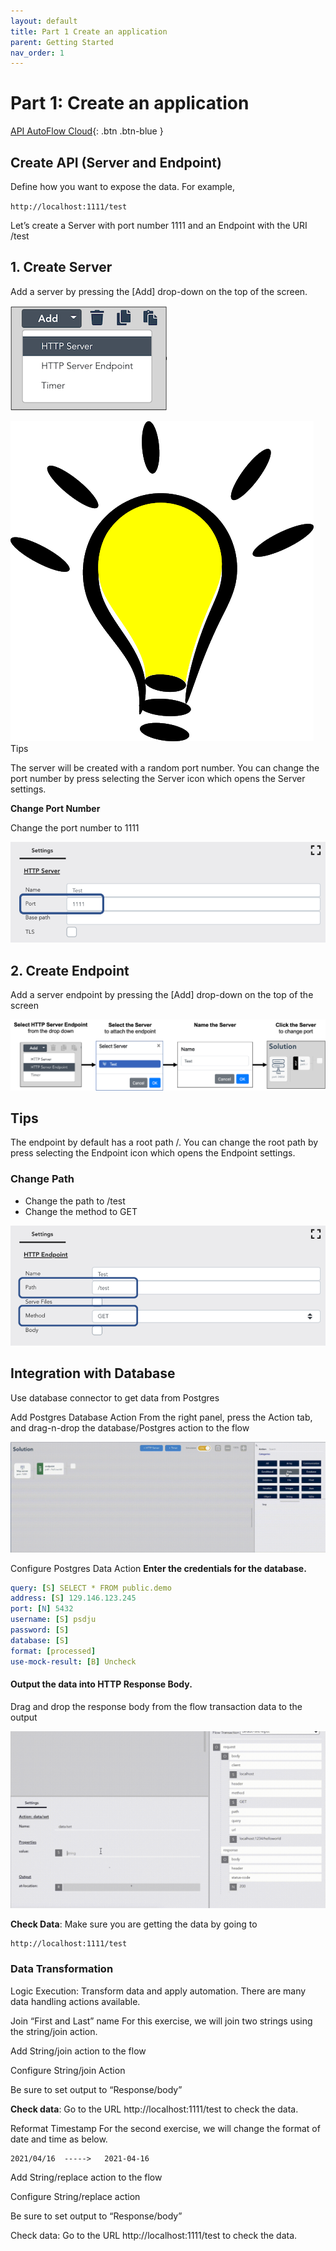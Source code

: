 ```yaml
---
layout: default
title: Part 1 Create an application
parent: Getting Started
nav_order: 1
---
```


# Part 1: Create an application

[API AutoFlow Cloud](https://console.apiautoflow.com/){: .btn .btn-blue }

## Create API (Server and Endpoint)
Define how you want to expose the data. For example,

`http://localhost:1111/test`

Let’s create a Server with port number 1111 and an Endpoint with the URI /test

## 1. Create Server
Add a server by pressing the [Add] drop-down on the top of the screen.

![Create Server](/assets/images/create_server.png)


![!](/assets/images/tip-icon.png) Tips

The server will be created with a random port number. You can change the port number by press selecting the Server icon which opens the Server settings.

**Change Port Number**

Change the port number to 1111

![Port Number](/assets/images/port_number_change.png)

## 2. Create Endpoint
Add a server endpoint by pressing the [Add] drop-down on the top of the screen

![Create Endpoint](/assets/images/create-endpoint.png)

## Tips

The endpoint by default has a root path /. You can change the root path by press selecting the Endpoint icon which opens the Endpoint settings.

### Change Path

* Change the path to /test
* Change the method to GET

![Change Path](/assets/images/change-endpoint-path.png)

## Integration with Database
Use database connector to get data from Postgres

Add Postgres Database Action
From the right panel, press the Action tab, and drag-n-drop the database/Postgres action to the flow

![Database Integration](/assets/images/database-integration.gif)

Configure Postgres Data Action
**Enter the credentials for the database.**

```yaml
query: [S] SELECT * FROM public.demo
address: [S] 129.146.123.245
port: [N] 5432
username: [S] psdju
password: [S]
database: [S]
format: [processed]
use-mock-result: [B] Uncheck
```

#### Output the data into HTTP Response Body.

Drag and drop the response body from the flow transaction data to the output

![Output](/assets/images/action-output.gif)

**Check Data**: Make sure you are getting the data by going to

```
http://localhost:1111/test
```

### Data Transformation
Logic Execution: Transform data and apply automation. There are many data handling actions available.

Join “First and Last” name
For this exercise, we will join two strings using the string/join action.

Add String/join action to the flow

Configure String/join Action

Be sure to set output to “Response/body”

**Check data**: Go to the URL http://localhost:1111/test to check the data.

Reformat Timestamp
For the second exercise, we will change the format of date and time as below.

```
2021/04/16  ----->   2021-04-16
```
Add String/replace action to the flow

Configure String/replace action

Be sure to set output to “Response/body”

Check data: Go to the URL http://localhost:1111/test to check the data.
